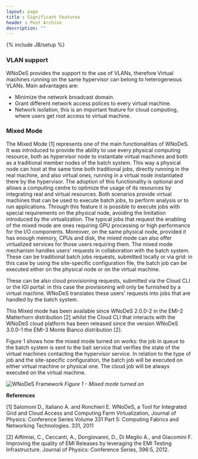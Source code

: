 ```yaml
---
layout: page
title : Significant Features
header : Post Archive
description: ""
---
```

{% include JB/setup %}

### VLAN support

WNoDeS provides the support to the use of VLANs, therefore Virtual machines running on the same hypervisor can belong to heterogeneous VLANs.
Main advantages are:

* Minimize the network broadcast domain.
* Grant different network access polices to every virtual machine.
* Network isolation, this is an important feature for cloud computing, where users get root access to virtual machine.

### Mixed Mode

The Mixed Mode [1] represents one of the main functionalities of WNoDeS.
It was introduced to provide the ability to use every physical computing resource, both as hypervisor node to instantiate virtual machines and both as a traditional member nodes of the batch system.
This way a physical node can host at the same time both traditional jobs, directly running in the real machine, and also virtual ones, running in a virtual node instantiated there by the hypervisor.
The adoption of this functionality is optional and allows a computing centre to optimize the usage of its resources by integrating real and virtual resources.
Both scenarios provide virtual machines that can be used to execute batch jobs, to perform analysis or to run applications.
Through this feature it is possible to execute jobs with special requirements on the physical node, avoiding the limitation introduced by the virtualization. The typical jobs that request the enabling of the mixed mode are ones requiring GPU processing or high performance for the I/O components.
Moreover, on the same physical node, provided it has enough memory, CPUs and disk, the mixed mode can also offer virtualized services for those users requiring them.
The mixed mode mechanism handles users' requests in collaboration with the batch system.
These can be traditional batch jobs requests, submitted locally or via grid: in this case by using the site-specific configuration file, the batch job can be executed either on the physical node or on the virtual machine.

These can be also cloud provisioning requests, submitted via the Cloud CLI or the IGI portal: in this case the provisioning will only be furnished by a virtual machine.
WNoDeS translates these users' requests into jobs that are handled by the batch system.

This Mixed mode has been available since WNoDeS 2.0.0-2 in the EMI-2 Matterhorn distribution [2] whilst the Cloud CLI that interacts with the WNoDeS cloud platform has been released since the version WNoDeS 3.0.0-1 the EMI-3 Monte Bianco distribution [2].

Figure 1 shows how the mixed mode turned on works: the job in queue to the batch system is sent to the bait service that verifies the state of the virtual machines contacting the hypervisor service.
In relation to the type of job and the site-specific configuration, the batch job will be executed on either virtual machine or physical one.
The cloud job will be always executed on the virtual machine.


![WNoDeS Framework]({{site.baseurl}}/images/mixed_mode_on_new.png )
_Figure 1 - Mixed mode turned on_

**References**

[1] Salomoni D., Italiano A. and Ronchieri E. WNoDeS, a Tool for Integrated Grid and Cloud Access and Computing Farm Virtualization, 
Journal of Physics: Conference Series Volume 331 Part 5: Computing Fabrics and Networking Technologies. 331, 2011

[2] Aiftimiei, C., Ceccanti, A., Dongiovanni, D., Di Meglio A., and Giacomini F.
Improving the quality of EMI Releases by leveraging the EMI Testing Infrastructure. Journal of Physics: Conference Series, 396:5, 2012.